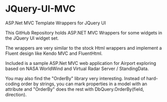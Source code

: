 # JQuery-UI-MVC
ASP.Net MVC Template Wrappers for JQuery UI

This GitHub Repository holds ASP.NET MVC Wrappers for some widgets in the JQuery UI widget set.

The wrappers are very similar to the stock Html wrappers and implement a Fluent design like Kendo MVC and FluentHtml.

Included is a sample ASP.Net MVC web application for Airport exploring based on NASA WorldWind and Virtual Radar Server / StandingData.

You may also find the "OrderBy" library very interesting.  Instead of hard-coding order by strings, you can mark properties in a
model with an attribute and "OrderBy" does the rest with DbQuery.OrderBy(field, direction).
